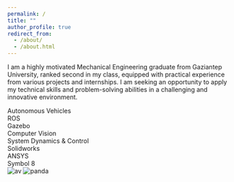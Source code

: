 ```yaml
---
permalink: /
title: ""
author_profile: true
redirect_from: 
  - /about/
  - /about.html
---
```



<link rel="stylesheet" type="text/css" href="assets/css/collapse.css">




I am a highly motivated Mechanical Engineering graduate from Gaziantep University, ranked second in my class, equipped with practical experience
from various projects and internships. I am seeking an opportunity to apply my technical skills and problem-solving abilities in a challenging and
innovative environment.


<div class="interest-container">
  <div class="interest-item">Autonomous Vehicles</div>
  <div class="interest-item">ROS</div>
  <div class="interest-item">Gazebo</div>
  <div class="interest-item">Computer Vision</div>
  <div class="interest-item">System Dynamics & Control</div>
  <div class="interest-item">Solidworks</div>
  <div class="interest-item">ANSYS</div>
  <div class="interest-item">Symbol 8</div>
</div>


<div class="framed-container">
  <img src="images/av.gif" alt="av" class="framed">
  <img src="images/panda.JPG" alt="panda" class="framed">
</div>


